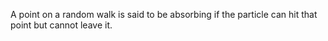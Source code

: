 A point on a random walk is said to be absorbing if the particle can hit
that point but cannot leave it.
